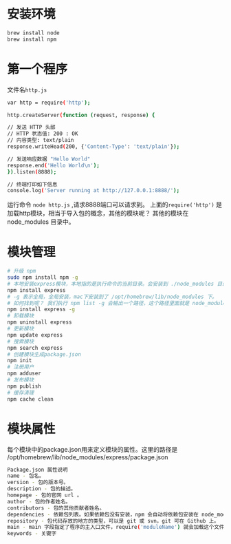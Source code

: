 # 安装环境
```bash
brew install node
brew install npm
```

# 第一个程序
文件名`http.js`
```bash
var http = require('http');

http.createServer(function (request, response) {

// 发送 HTTP 头部 
// HTTP 状态值: 200 : OK
// 内容类型: text/plain
response.writeHead(200, {'Content-Type': 'text/plain'});

// 发送响应数据 "Hello World"
response.end('Hello World\n');
}).listen(8888);

// 终端打印如下信息
console.log('Server running at http://127.0.0.1:8888/');
```
运行命令 `node http.js` ,请求8888端口可以请求到。
上面的`require('http')` 是加载http模块，相当于导入包的概念，其他的模块呢？
其他的模块在 node_modules 目录中。

# 模块管理
```bash
# 升级 npm
sudo npm install npm -g
# 本地安装express模块，本地指的是执行命令的当前目录。会安装到 ./node_modules 目录中
npm install express
# -g 表示全局，全局安装，mac下安装到了 /opt/homebrew/lib/node_modules 下。
# 如何找到呢？ 我们执行 npm list -g 会输出一个路径，这个路径里面就是 node_modules 目录。
npm install express -g
# 卸载模块
npm uninstall express
# 更新模块
npm update express
# 搜索模块
npm search express
# 创建模块生成package.json
npm init
# 注册用户
npm adduser
# 发布模块
npm publish
# 缓存清理
npm cache clean
```

# 模块属性
每个模块中的package.json用来定义模块的属性。这里的路径是 /opt/homebrew/lib/node_modules/express/package.json
```bash
Package.json 属性说明
name - 包名。
version - 包的版本号。
description - 包的描述。
homepage - 包的官网 url 。
author - 包的作者姓名。
contributors - 包的其他贡献者姓名。
dependencies - 依赖包列表。如果依赖包没有安装，npm 会自动将依赖包安装在 node_module 目录下。
repository - 包代码存放的地方的类型，可以是 git 或 svn，git 可在 Github 上。
main - main 字段指定了程序的主入口文件，require('moduleName') 就会加载这个文件。这个字段的默认值是模块根目录下面的 index.js。
keywords - 关键字
```

# 
